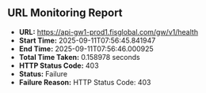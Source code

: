 ## URL Monitoring Report

- **URL:** https://api-gw1-prod1.fisglobal.com/gw/v1/health
- **Start Time:** 2025-09-11T07:56:45.841947
- **End Time:** 2025-09-11T07:56:46.000925
- **Total Time Taken:** 0.158978 seconds
- **HTTP Status Code:** 403
- **Status:** Failure
- **Failure Reason:** HTTP Status Code: 403
